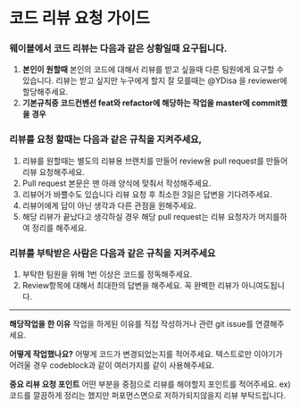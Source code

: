 # 코드 리뷰 요청 가이드
### 웨이블에서 코드 리뷰는 다음과 같은 상황일때 요구됩니다.

1. **본인이 원할때**
본인의 코드에 대해서 리뷰를 받고 싶을때 다른 팀원에게 요구할 수 있습니다.
리뷰는 받고 싶지만 누구에게 할지 잘 모를때는 @YDisa 을 reviewer에 할당해주세요.
2. **기본규칙중 코드컨벤션 feat와 refactor에 해당하는 작업을 master에 commit했을 경우**

### **리뷰를 요청 할때는 다음과 같은 규칙을 지켜주세요,**

1. 리뷰를 원할때는 별도의 리뷰용 브랜치를 만들어 review용 pull request를 만들어 리뷰 요청해주세요.
2. Pull request 본문은 맨 아래 양식에 맞춰서 작성해주세요.
3. 리뷰어가 바쁠수도 있습니다 리뷰 요청 후 최소한 3일은 답변을 기다려주세요.
4. 리뷰어에게 답이 아닌 생각과 다른 관점을 원해주세요.
5. 해당 리뷰가 끝났다고 생각하실 경우 해당 pull request는 리뷰 요청자가 머지를하여 정리를 해주세요.

### 리뷰를 부탁받은 사람은 다음과 같은 규칙을 지켜주세요

1. 부탁한 팀원을 위해 1번 이상은 코드를 정독해주세요.
2. Review항목에 대해서 최대한의 답변을 해주세요. 꼭 완벽한 리뷰가 아니여도됩니다.

---

**해당작업을 한 이유**
작업을 하게된 이유를 직접 작성하거나 관련 git issue를 연결해주세요.

**어떻게 작업했나요?**
어떻게 코드가 변경되었는지를 적어주세요. 텍스트로만 이야기가 어려울 경우 codeblock과 같이 여러가지를 같이 사용해주세요.

**중요 리뷰 요청 포인트**
어떤 부분을 중점으로 리뷰를 해야할지 포인트를 적어주세요.
ex) 코드를 깔끔하게 정리는 했지만 퍼포먼스면으로 저하가되지않을지 리뷰 부탁드립니다.